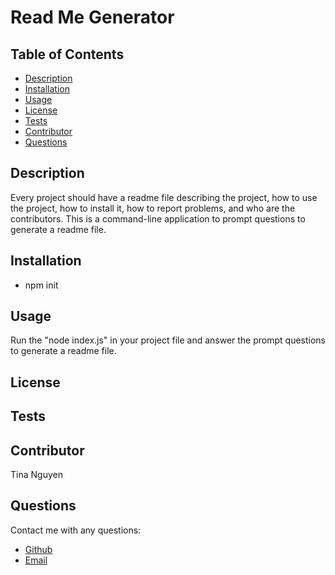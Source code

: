 
# Read Me Generator
## Table of Contents
* [Description](#description)
* [Installation](#installation)
* [Usage](#Usage)
* [License](#License)
* [Tests](#Tests)
* [Contributor](#Contributor)
* [Questions](#Questions)

## Description 
Every project should have a readme file describing the project, how to use the project, how to install it, how to report problems, and who are the contributors. This is a command-line application to prompt questions to generate a readme file. 

## Installation
* npm init 

## Usage
Run the "node index.js" in your project file and answer the prompt questions to generate a readme file.

## License


## Tests


## Contributor
Tina Nguyen

## Questions 
Contact me with any questions: 
* [Github](https://github.com/ohwhytina)
* [Email](mailto:nguyentinaca@yahoo.com)
